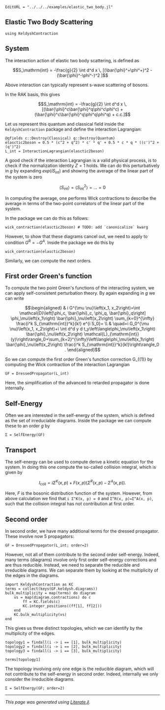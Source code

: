```@meta
EditURL = "../../../examples/elastic_two_body.jl"
```

## Elastic Two Body Scattering

````@example elastic_two_body
using KeldyshContraction
````

## System

The interaction action of elastic two body scattering, is defined as
```math
S_\mathrm{int} = -\frac{g}{2} \int d^d x \, [(\bar{\phi}^+\phi^+)^2 - (\bar{\phi}^-\phi^-)^2 ]
```
Above interaction can typically represent s-wave scattering of bosons.

In the RAK basis, this gives
```math
S_\mathrm{int} = -\frac{g}{2} \int d^d x \, [(\bar{\phi}^c\bar{\phi}^q\phi^c\phi^c)
+(\bar{\phi}^c\bar{\phi}^q\phi^q\phi^q) + c.c.]
```

Let us represent this quantum and classical field inside the `KeldyshContraction` package
and define the interaction Lagrangian:

````@example elastic_two_body
@qfields c::Destroy(Classical) q::Destroy(Quantum)
elasctic2boson = 0.5 * (c^2 + q^2) * c' * q' + 0.5 * c * q * ((c')^2 + (q')^2)
L_int = InteractionLagrangian(elasctic2boson)
````

A good check if the interaction Lagrangian is a valid physical process, is to check if the
normalization identity $Z=1$ holds. We can do this perturbatively in $g$ by expanding
$exp(i S_\mathrm{int})$  and showing the average of the linear part of the system is zero
```math
\langle S_\mathrm{int}\rangle =  \langle S_\mathrm{int}^2\rangle  =\ldots = 0
```
In computing the average, one performs Wick contractions to describe the average in terms
of the two-point correlators of the linear part of the system.

In the package we can do this as follows:

````@example elastic_two_body
wick_contraction(elasctic2boson) # TODO: add `canonicalize` kwarg
````

However, to show that these diagrams cancel out, we need to apply to condition $G^R = - G^A$.
Inside the package we do this by

````@example elastic_two_body
wick_contraction(elasctic2boson)
````

Similarly, we can compute the next orders.

## First order Green's function

To compute the two point Green's functions of the interacting system, we can apply
 self-consistent perturbation theory. By again expanding in $g$ we can write
```math
\begin{aligned}
& i G^{\mu \nu}\left(x_1, x_2\right)=\int \mathcal{D}\left[\phi_c, \bar{\phi}_c, \phi_q, \bar{\phi}_q\right] \phi_\mu\left(x_1\right) \bar{\phi}_\nu\left(x_2\right) \sum_{k=0}^{\infty} \frac{i^k S_{\mathrm{int}}^k}{k!} e^{i S_0}= \\
& \quad=i G_0^{\mu \nu}\left(x_1, x_2\right)+i \int d^d y d t_y\left\langle\phi_\mu\left(x_1\right) \bar{\phi}_\nu\left(x_2\right) \mathcal{L}_{\mathrm{int}}(y)\right\rangle_0+\sum_{k=2}^{\infty}\left\langle\phi_\mu\left(x_1\right) \bar{\phi}_\nu\left(x_2\right) \frac{i^k S_{\mathrm{int}}^k}{k!}\right\rangle_0 .
\end{aligned}
```

So we can compute the first order Green's function correction G_{(1)} by computing
the Wick contraction of the interaction Lagrangian

````@example elastic_two_body
GF = DressedPropagator(L_int)
````

Here, the simplification of the advanced to retarded propagator is done internally.

## Self-Energy

Often we are interested in the self-energy of the system, which is defined as
the set of irreduciable diagrams. Inside the package we can compute these to an order $g$ by

````@example elastic_two_body
Σ = SelfEnergy(GF)
````

## Transport

The self-energy can be used to compute derive a kinetic equation for the system.
In doing this one compute the so-called collision integral, which is given by
```math
I _\mathrm{coll}= i Σ^K(x, p) +  F (x, p) (Σ^R(x, p)-Σ^A(x, p)).
```
Here, $F$ is the bosonic distribution function of the system.
However, from above calculation we find that ``i Σ^K(x, p) = 0`` and ``Σ^R(x, p)=Σ^A(x, p)``,
such that the collision integral has not contribution at first order.

## Second order

In second order, we have many additional terms for the dressed propagator.
These involve now 5 propagators:

````@example elastic_two_body
GF = DressedPropagator(L_int; order=2)
````

However, not all of them contribute to the second order self-energy. Indeed, many terms
(diagrams) involve only first order self-energy corrections and are thus reducible.
Instead, we need to separate the reducible and irreducible diagrams. We can separate them
by looking at the multiplicity of the edges in the diagrams.

````@example elastic_two_body
import KeldyshContraction as KC
terms = collect(keys(GF.keldysh.diagrams))
bulk_multiplicity = map(terms) do diagram
    vs = map(diagram.contractions) do c
        ff = KC.fields(c)
        KC.integer_positions((ff[1], ff[2]))
    end
    KC.bulk_multiplicity(vs)
end
````

This gives us three distinct topologies, which we can identify by the multiplicity of the edges.

````@example elastic_two_body
topology1 = findall(i -> i == [1], bulk_multiplicity)
topology2 = findall(i -> i == [2], bulk_multiplicity)
topology3 = findall(i -> i == [3], bulk_multiplicity)

terms[topology1]
````

The topology involving only one edge is the reducible diagram, which will not contribute to the self-energy in second order. Indeed, internally we only consider the irreducible diagrams.

````@example elastic_two_body
Σ = SelfEnergy(GF; order=2)
````

---

*This page was generated using [Literate.jl](https://github.com/fredrikekre/Literate.jl).*

